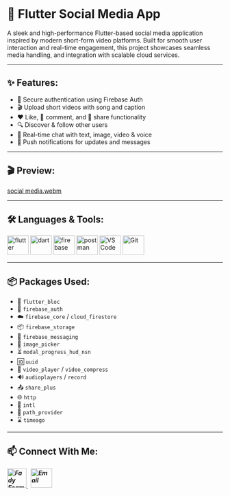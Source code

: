 # 📱 Flutter Social Media App

A sleek and high-performance Flutter-based social media application inspired by modern short-form video platforms. Built for smooth user interaction and real-time engagement, this project showcases seamless media handling, and integration with scalable cloud services.

---

## ✨ Features:

- 🔐 Secure authentication using Firebase Auth  
- 🎬 Upload short videos with song and caption  
- ❤️ Like, 💬 comment, and 🔁 share functionality  
- 🔍 Discover & follow other users  
- 💬 Real-time chat with text, image, video & voice  
- 🔔 Push notifications for updates and messages  

---

## 🎬 Preview:

[social media.webm](https://github.com/Fady-Esam/Social-Media-TikTok/assets/146977882/3ef6cf35-cf0e-4fbd-92f2-750049a99222)

---

## 🛠️ Languages & Tools:
<p align="left"> 
        <img src="https://www.vectorlogo.zone/logos/flutterio/flutterio-icon.svg" alt="flutter" width="50" height="45"/> 
        <img src="https://www.vectorlogo.zone/logos/dartlang/dartlang-icon.svg" alt="dart" width="50" height="45"/>
        <img src="https://www.vectorlogo.zone/logos/firebase/firebase-icon.svg" alt="firebase" width="50" height="45"/>
        <img src="https://www.vectorlogo.zone/logos/getpostman/getpostman-icon.svg" alt="postman" width="50" height="45"/>
        <img src="https://github.com/user-attachments/assets/81601bc6-d10f-436a-a3fa-fb3b129feaf6" alt="VS Code" width="50" height="45"/>
        <img src="https://www.vectorlogo.zone/logos/git-scm/git-scm-icon.svg" alt="Git" width="50" height="45"/>
</p>

---

## 📦 Packages Used:

- 🔁 `flutter_bloc`
- 🔐 `firebase_auth`
- ☁️ `firebase_core` / `cloud_firestore`
- 📦 `firebase_storage`
- 📨 `firebase_messaging`
- 📸 `image_picker`
- ⏳ `modal_progress_hud_nsn`
- 🆔 `uuid`
- 🎥 `video_player` / `video_compress`
- 🔊 `audioplayers` / `record`
- 📤 `share_plus`
- 🌐 `http`
- 📅 `intl`
- 📁 `path_provider`
- ⌛ `timeago`

---

## 📫 Connect With Me:
<h5 align="left"> 
<a href="https://www.linkedin.com/in/fady-esam/" target="_blank"> 
  <img src="https://raw.githubusercontent.com/rahuldkjain/github-profile-readme-generator/master/src/images/icons/Social/linked-in-alt.svg" alt="Fady Esam" height="45" width="45" /> 
  </a> 
   &nbsp;
  <a href="mailto:fady.esam.0101@gmail.com" target="_blank"> 
    <img src="https://cdn-icons-png.flaticon.com/512/732/732200.png" alt="Email" height="45" width="50" /> 
</a> 
</h5>



